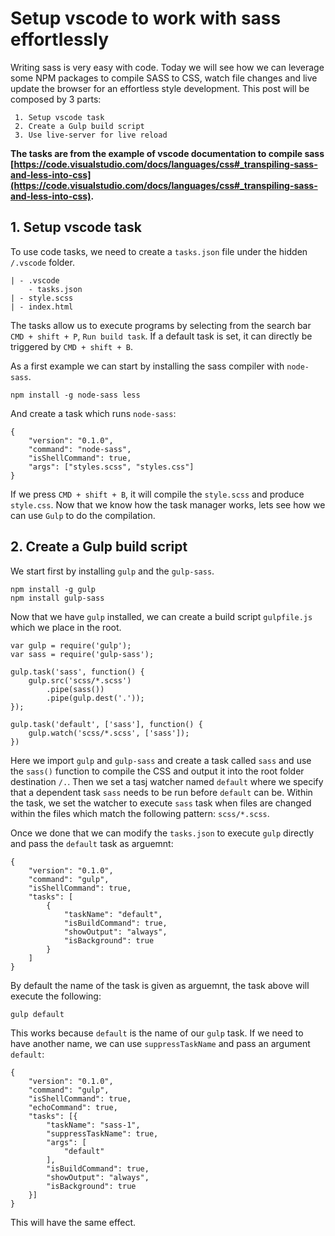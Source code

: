 # Setup vscode to work with sass effortlessly

Writing sass is very easy with code. Today we will see how we can leverage some NPM packages to compile SASS to CSS, watch file changes and live update the browser for an effortless style development. This post will be composed by 3 parts:

```
 1. Setup vscode task
 2. Create a Gulp build script
 3. Use live-server for live reload
```

__The tasks are from the example of vscode documentation to compile sass [https://code.visualstudio.com/docs/languages/css#_transpiling-sass-and-less-into-css](https://code.visualstudio.com/docs/languages/css#_transpiling-sass-and-less-into-css).__

## 1. Setup vscode task

To use code tasks, we need to create a `tasks.json` file under the hidden `/.vscode` folder.

```
| - .vscode
    - tasks.json
| - style.scss
| - index.html

```

The tasks allow us to execute programs by selecting from the search bar `CMD + shift + P`, `Run build task`. If a default task is set, it can directly be triggered by `CMD + shift + B`.

As a first example we can start by installing the sass compiler with `node-sass`.

```
npm install -g node-sass less
```

And create a task which runs `node-sass`:

```
{
    "version": "0.1.0",
    "command": "node-sass",
    "isShellCommand": true,
    "args": ["styles.scss", "styles.css"]
}
```

If we press `CMD + shift + B`, it will compile the `style.scss` and produce `style.css`.
Now that we know how the task manager works, lets see how we can use `Gulp` to do the compilation.

## 2. Create a Gulp build script

We start first by installing `gulp` and the `gulp-sass`.

```
npm install -g gulp
npm install gulp-sass
```

Now that we have `gulp` installed, we can create a build script `gulpfile.js` which we place in the root.

```
var gulp = require('gulp');
var sass = require('gulp-sass');

gulp.task('sass', function() {
    gulp.src('scss/*.scss')
        .pipe(sass())
        .pipe(gulp.dest('.'));
});

gulp.task('default', ['sass'], function() {
    gulp.watch('scss/*.scss', ['sass']);
})
```

Here we import `gulp` and `gulp-sass` and create a task called `sass` and use the `sass()` function to compile the CSS and output it into the root folder destination `/.`.
Then we set a tasj watcher named `default` where we specify that a dependent task `sass` needs to be run before `default` can be. Within the task, we set the watcher to execute `sass` task when files are changed within the files which match the following pattern: `scss/*.scss`.

Once we done that we can modify the `tasks.json` to execute `gulp` directly and pass the `default` task as arguemnt:

```
{
    "version": "0.1.0",
    "command": "gulp",
    "isShellCommand": true,
    "tasks": [
        {
            "taskName": "default",
            "isBuildCommand": true,
            "showOutput": "always",
            "isBackground": true
        }
    ]
}
```

By default the name of the task is given as arguemnt, the task above will execute the following: 

`gulp default`

This works because `default` is the name of our `gulp` task. If we need to have another name, we can use `suppressTaskName` and pass an argument `default`:

```
{
    "version": "0.1.0",
    "command": "gulp",
    "isShellCommand": true,
    "echoCommand": true,
    "tasks": [{
        "taskName": "sass-1",
        "suppressTaskName": true,
        "args": [
            "default"
        ],
        "isBuildCommand": true,
        "showOutput": "always",
        "isBackground": true
    }]
}
```

This will have the same effect.
